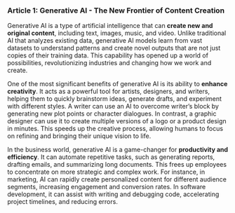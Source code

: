 ### Article 1: Generative AI - The New Frontier of Content Creation

Generative AI is a type of artificial intelligence that can **create new and original content**, including text, images, music, and video. Unlike traditional AI that analyzes existing data, generative AI models learn from vast datasets to understand patterns and create novel outputs that are not just copies of their training data. This capability has opened up a world of possibilities, revolutionizing industries and changing how we work and create.

One of the most significant benefits of generative AI is its ability to **enhance creativity**. It acts as a powerful tool for artists, designers, and writers, helping them to quickly brainstorm ideas, generate drafts, and experiment with different styles. A writer can use an AI to overcome writer’s block by generating new plot points or character dialogues. In contrast, a graphic designer can use it to create multiple versions of a logo or a product design in minutes. This speeds up the creative process, allowing humans to focus on refining and bringing their unique vision to life.

In the business world, generative AI is a game-changer for **productivity and efficiency**. It can automate repetitive tasks, such as generating reports, drafting emails, and summarizing long documents. This frees up employees to concentrate on more strategic and complex work. For instance, in marketing, AI can rapidly create personalized content for different audience segments, increasing engagement and conversion rates. In software development, it can assist with writing and debugging code, accelerating project timelines, and reducing errors.
